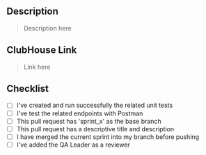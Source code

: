 ## Description

> Description here
## ClubHouse Link

> Link here
## Checklist
- [ ] I've created and run successfully the related unit tests
- [ ] I've test the related endpoints with Postman
- [ ] This pull request has 'sprint_x' as the base branch
- [ ] This pull request has a descriptive title and description
- [ ] I have merged the current sprint into my branch before pushing 
- [ ] I've added the QA Leader as a reviewer
